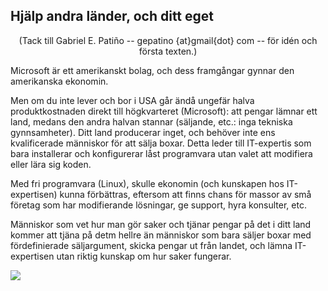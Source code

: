 <?php require("../../entete.php");?> <?php require("../../base.php");?> <?php require("../../fonctions.php");?>

<div id="corps">

<h2>Hjälp andra länder, och ditt eget</h2>

<center>(Tack till Gabriel E. Patiño -- gepatino {at}gmail{dot} com -- 
för idén och första texten.) </center>

<p>Microsoft är ett amerikanskt bolag, och dess framgångar gynnar den 
amerikanska ekonomin.</p>

<p>Men om du inte lever och bor i USA går ändå ungefär halva 
produktkostnaden direkt till högkvarteret (Microsoft): att pengar 
lämnar ett land, medans den andra halvan stannar (säljande, etc.: 
inga tekniska gynnsamheter). Ditt land producerar inget, och behöver 
inte ens kvalificerade människor för att sälja boxar. Detta leder till 
IT-expertis som bara installerar och konfigurerar låst programvara utan 
valet att modifiera eller lära sig koden.</p>

<p>Med fri programvara (Linux), skulle ekonomin (och kunskapen hos 
IT-expertisen) kunna förbättras, eftersom att finns chans för massor av 
små företag som har modifierande lösningar, ge support, hyra 
konsulter, etc.</p>

<p>Människor som vet hur man gör saker och tjänar pengar på det i 
ditt land kommer att tjäna på detm hellre än människor som bara 
säljer boxar med fördefinierade säljargument, skicka pengar ut 
från landet, och lämna IT-expertisen utan riktig kunskap om hur 
saker fungerar.</p>

<img src="Images/earth.png" />

</div>


